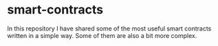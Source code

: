 # smart-contracts

In this repository I have shared some of the most useful smart contracts written in a simple way. Some of them are also a bit more complex.
